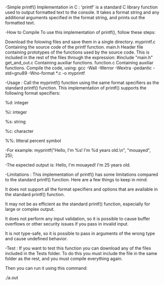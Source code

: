 -Simple printf() Implementation in C :
'printf' is a standard C library function used to output formatted text to the console. It takes a format string and any additional arguments specified in the format string, and prints out the formatted text.

-How to Compile
To use this implementation of printf(), follow these steps:

Download the folowing files and save them in a single directory.
myprintf.c Containing the source code of the printf function.
main.h Header file containing prototypes of the functions used by the source code. This is included in the rest of the files through the expression: #include "main.h"
get_and_out.c Containing auxiliar functions.
function.c Containing auxiliar functions.
Compile the code, using:
gcc -Wall -Werror -Wextra -pedantic -std=gnu89 -Wno-format \*.c -o myprintf

-Usage :
Call the myprintf() function using the same format specifiers as the standard printf() function. This implementation of printf() supports the following format specifiers:

%d: integer

%i: integer

%s: string

%c: character

%%: litteral percent symbol

-For example:
myprintf("Hello, I'm %s! I'm %d years old.\n", "mouayed", 25);

-The expected output is:
Hello, I'm mouayed! I'm 25 years old.

-Limitations :
This implementation of printf() has some limitations compared to the standard printf() function. Here are a few things to keep in mind:

It does not support all the format specifiers and options that are available in the standard printf() function.

It may not be as efficient as the standard printf() function, especially for large or complex output.

It does not perform any input validation, so it is possible to cause buffer overflows or other security issues if you pass in invalid input.

It is not type-safe, so it is possible to pass in arguments of the wrong type and cause undefined behavior.

-Test :
If you want to test this function you can download any of the files included in the Tests folder. To do this you must include the file in the same folder as the rest, and you must compile everything again.

Then you can run it using this command:

./a.out

